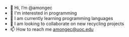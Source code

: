- 👋 Hi, I’m @amongec
- 👀 I'm interested in programming
- 🌱 I am currently learning programming languages
- 💞️ I am looking to collaborate on new recycling projects
- 📫 How to reach me amongec@uoc.edu

<!---
amongec/amongec is a ✨ special ✨ repository because its `README.md` (this file) appears on your GitHub profile.
You can click the Preview link to take a look at your changes.
--->
